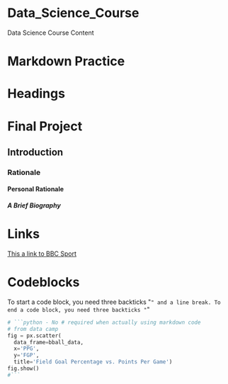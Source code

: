 # Data_Science_Course
Data Science Course Content

# Markdown Practice

# Headings

# Final Project

## Introduction

### Rationale

#### Personal Rationale

##### A Brief Biography

# Links
[This a link to BBC Sport](https://www.bbc.co.uk/sport)

# Codeblocks

To start a code block, you need three backticks "```" and a line break.
To end a code block, you need three backticks "```"

```python
# ```python - No # required when actually using markdown code
# from data camp
fig = px.scatter(
  data_frame=bball_data,
  x='PPG',
  y='FGP',
  title='Field Goal Percentage vs. Points Per Game')
fig.show()
#```
```
